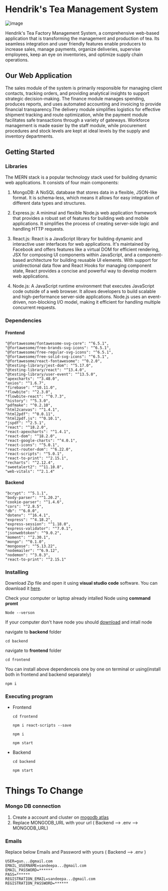 # Hendrik's Tea Management System

![image](https://github.com/sandeepaMallawarachchi/ITP_Project/assets/126542051/157b32e1-e314-47e2-9cf6-896286e581f1)


Hendrik's Tea Factory Management System, a comprehensive web-based application that is transforming the management and production of tea. Its seamless integration and user friendly features enable producers to increase sales, manage payments, organize deliveries, supervise employees, keep an eye on inventories, and optimize supply chain operations.

## Our Web Application

The sales module of the system is primarily responsible for managing client contacts, tracking orders, and providing analytical insights to support strategic decision-making. The 
finance module manages spending, produces reports, and uses automated accounting and invoicing to provide financial transparency.The delivery module simplifies logistics for effective shipment tracking and route optimization, while the payment module facilitates safe transactions through a variety of gateways. Workforce management is made easier by the staff module, while procurement procedures and stock levels are kept at ideal levels by the supply and inventory departments.

## Getting Started

### Libraries


The MERN stack is a popular technology stack used for building dynamic web applications. It consists of four main components:

1. MongoDB: A NoSQL database that stores data in a flexible, JSON-like format. It is schema-less, which means it allows for easy integration of different data types and structures.

2. Express.js: A minimal and flexible Node.js web application framework that provides a robust set of features for building web and mobile applications. It simplifies the process of creating server-side logic and handling HTTP requests.

3. React.js: React is a JavaScript library for building dynamic and interactive user interfaces for web applications. It's maintained by Facebook and offers features like a virtual DOM for efficient rendering, JSX for composing UI components within JavaScript, and a component-based architecture for building reusable UI elements. With support for unidirectional data flow and React Hooks for managing component state, React provides a concise and powerful way to develop modern web applications.

4. Node.js: A JavaScript runtime environment that executes JavaScript code outside of a web browser. It allows developers to build scalable and high-performance server-side applications. Node.js uses an event-driven, non-blocking I/O model, making it efficient for handling multiple concurrent requests.

### Dependencies

#### Frontend

    "@fortawesome/fontawesome-svg-core": "^6.5.1",
    "@fortawesome/free-brands-svg-icons": "^6.5.1",
    "@fortawesome/free-regular-svg-icons": "^6.5.1",
    "@fortawesome/free-solid-svg-icons": "^6.5.1",
    "@fortawesome/react-fontawesome": "^0.2.0",
    "@testing-library/jest-dom": "^5.17.0",
    "@testing-library/react": "^13.4.0",
    "@testing-library/user-event": "^13.5.0",
    "apexcharts": "^3.48.0",
    "axios": "^1.6.7",
    "firebase": "^10.11.0",
    "flowbite": "^2.3.0",
    "flowbite-react": "^0.7.3",
    "history": "^5.3.0",
    "pdfmake": "^0.2.10",
    "html2canvas": "^1.4.1",
    "html2pdf": "^0.0.11",
    "html2pdf.js": "^0.10.1",
    "jspdf": "^2.5.1",
    "react": "^18.2.0",
    "react-apexcharts": "^1.4.1",
    "react-dom": "^18.2.0",
    "react-google-charts": "^4.0.1",
    "react-icons": "^5.0.1",
    "react-router-dom": "^6.22.0",
    "react-scripts": "^5.0.1",
    "react-to-print": "^2.15.1",
    "recharts": "^2.12.4",
    "sweetalert2": "^11.10.8",
    "web-vitals": "^2.1.4"

#### Backend

    "bcrypt": "^5.1.1",
    "body-parser": "^1.20.2",
    "cookie-parser": "^1.4.6",
    "cors": "^2.8.5",
    "db": "^6.0.0",
    "dotenv": "^16.4.1",
    "express": "^4.18.2",
    "express-session": "^1.18.0",
    "express-validator": "^7.0.1",
    "jsonwebtoken": "^9.0.2",
    "moment": "^2.30.1",
    "mongo": "^0.1.0",
    "mongoose": "^5.13.22",
    "nodemailer": "^6.9.12",
    "nodemon": "^3.0.3",
    "react-to-print": "^2.15.1"
    
### Installing

Download Zip file and open it using **visual studio code** software. You can download it [here](https://code.visualstudio.com/download).

Check your computer or laptop already intalled Node using **command promt**

    Node --verson

If your computer don't have node you should [download](https://nodejs.org/en) and intall node

navigate to **backend** folder

    cd backend
   
navigate to **frontend** folder

    cd frontend
   
You can install above dependenceis one by one on terminal or using(install both in frontend and backend separately)

    npm i

### Executing program

* Frontend
  ```
  cd frontend
  ```
  ```
  npm i react-scripts --save
  ```
  ```
  npm i
  ```
  ```
  npm start
  ```
  
* Backend
  ```
  cd backend
  ```
  ```
  npm start
  ```

# Things To Change

### Mongo DB connection

1. Create a account and cluster on [mogodb atlas](https://www.mongodb.com/cloud/atlas/register)
2. Replace MONGODB_URL with your url ( Backend --> .env --> MONGODB_URL)

### Emails

Replace below Emails and Password with yours ( Backend --> .env )

    USER=gun...@gmail.com
    EMAIL_USERNAME=sandeepa...@gmail.com
    EMAIL_PASSWORD=******
    PASS=******
    REGISTRATION_EMAIL=sandeepa...@gmail.com
    REGISTRATION_PASSWORD=******
